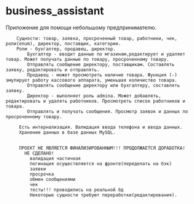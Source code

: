 # business_assistant

  Приложение для помощи небольшому предпринимателю.
  
        Сущности: товар, заявка, просроченный товар, работники, чек, роли(enum), директор, поставщик, категории.
        Роли - бухгалтер, продавец, директор.
            Бухгалтер - вводит данные по мгазинам,редактирует и удаляет товар. Может получать данные по товару, просроченному товару.
            Отправлять сообщение директору, поставщикам. Составлять заявку, редактировать и отправлять. 
            Продавец - может просмотреть наличие товара. Функция (-) эмулирует работу кассового аппарата, уменьшая количиство товара.
            Отправлять сообщение директору или бухгалтеру, составлять заявку. 
            Директор - выполняет роль admina. Может добавлять, редактировать и удалять работников. Просмотреть список работников и товара.
            Отправлять и получать сообщения. Просмотр заявок и данных по просроченному товару.
              
         Есть интернализация. Валидация ввода телефона и ввода данных.
         Хранение данных в базе данных MySQL.
         
         
         ПРОЕКТ НЕ ЯВЛЯЕТСЯ ФИНАЛИЗИРОВАННЫМ!!! ПРОДОЛЖАЕТСЯ ДОРАБОТКА!
           НЕ СДЕЛАНО!
             валидация частичная
             погинация осуществляется на фронте(переделать на бэк)
             заявки
             просрочка
             обмен сообщениями
             чек
             тесты!!! проводились на реальной бд
             Некоторые сущности требуют переработки(редактирования).
             
